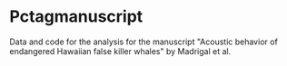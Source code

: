 # Pctagmanuscript

Data and code for the analysis for the manuscript "Acoustic behavior of endangered Hawaiian false killer whales" by Madrigal et al.
